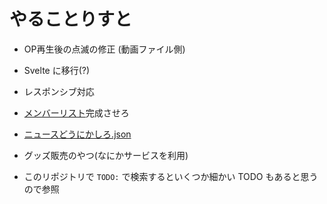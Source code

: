 # やることりすと

- OP再生後の点滅の修正 (動画ファイル側)
- Svelte に移行(?)
- レスポンシブ対応
- [メンバーリスト](./assets/data/member_list.json)完成させろ
- [ニュースどうにかしろ.json](./assets/data/news.json)
- グッズ販売のやつ(なにかサービスを利用)

- このリポジトリで `TODO:` で検索するといくつか細かい TODO もあると思うので参照
